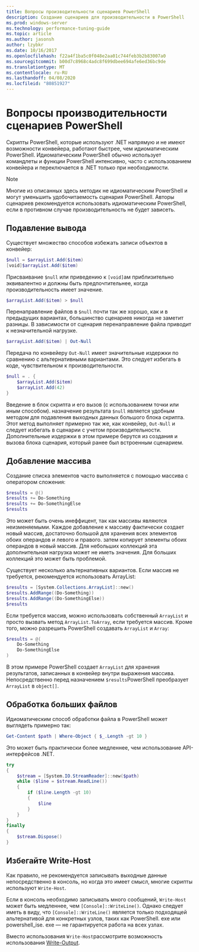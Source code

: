 ```yaml
---
title: Вопросы производительности сценариев PowerShell
description: Создание сценариев для производительности в PowerShell
ms.prod: windows-server
ms.technology: performance-tuning-guide
ms.topic: article
ms.author: jasonsh
author: lzybkr
ms.date: 10/16/2017
ms.openlocfilehash: f22a4f1ba5c0f048e2aa01c744feb3b2b83007a0
ms.sourcegitcommit: b00d7c8968c4adc8f699dbee694afe6ed36bc9de
ms.translationtype: MT
ms.contentlocale: ru-RU
ms.lasthandoff: 04/08/2020
ms.locfileid: "80851927"
---
```

# <a name="powershell-scripting-performance-considerations"></a>Вопросы производительности сценариев PowerShell

Скрипты PowerShell, которые используют .NET напрямую и не имеют возможности конвейера, работают быстрее, чем идиоматическим PowerShell. Идиоматическим PowerShell обычно использует командлеты и функции PowerShell интенсивно, часто с использованием конвейера и переключается в .NET только при необходимости.

>[!Note] 
> Многие из описанных здесь методик не идиоматическим PowerShell и могут уменьшить удобочитаемость сценария PowerShell. Авторы сценариев рекомендуется использовать идиоматическим PowerShell, если в противном случае производительность не будет зависеть.

## <a name="suppressing-output"></a>Подавление вывода

Существует множество способов избежать записи объектов в конвейер:

```PowerShell
$null = $arrayList.Add($item)
[void]$arrayList.Add($item)
```

Присваивание `$null` или приведению к `[void]`ам приблизительно эквивалентно и должны быть предпочтительнее, когда производительность имеет значение.

```PowerShell
$arrayList.Add($item) > $null
```

Перенаправление файлов в `$null` почти так же хорошо, как и в предыдущих вариантах, большинство сценариев никогда не заметит разницы.
В зависимости от сценария перенаправление файла приводит к незначительной нагрузке.

```PowerShell
$arrayList.Add($item) | Out-Null
```

Передача по конвейеру `Out-Null` имеет значительные издержки по сравнению с альтернативными вариантами.
Это следует избегать в коде, чувствительном к производительности.

```PowerShell
$null = . {
    $arrayList.Add($item)
    $arrayList.Add(42)
}
```

Введение в блок скрипта и его вызов (с использованием точки или иным способом). назначение результата `$null` является удобным методом для подавления выходных данных большого блока скрипта.
Этот метод выполняет примерно так же, как конвейер, `Out-Null` и следует избегать в сценарии с учетом производительности.
Дополнительные издержки в этом примере берутся из создания и вызова блока сценария, который ранее был встроенным сценарием.


## <a name="array-addition"></a>Добавление массива

Создание списка элементов часто выполняется с помощью массива с оператором сложения:

```PowerShell
$results = @()
$results += Do-Something
$results += Do-SomethingElse
$results
```

Это может быть очень инеффицент, так как массивы являются неизменяемыми.
Каждое добавление к массиву фактически создает новый массив, достаточно большой для хранения всех элементов обоих операндов и левого и правого. затем копирует элементы обоих операндов в новый массив.
Для небольших коллекций эта дополнительная нагрузка может не иметь значения.
Для больших коллекций это может быть проблемой.

Существует несколько альтернативных вариантов.
Если массив не требуется, рекомендуется использовать ArrayList:

```PowerShell
$results = [System.Collections.ArrayList]::new()
$results.AddRange((Do-Something))
$results.AddRange((Do-SomethingElse))
$results
```

Если требуется массив, можно использовать собственный `ArrayList` и просто вызвать метод `ArrayList.ToArray`, если требуется массив.
Кроме того, можно разрешить PowerShell создавать `ArrayList` и `Array`:

```PowerShell
$results = @(
    Do-Something
    Do-SomethingElse
)
```

В этом примере PowerShell создает `ArrayList` для хранения результатов, записанных в конвейер внутри выражения массива.
Непосредственно перед назначением `$results`PowerShell преобразует `ArrayList` в `object[]`.

## <a name="processing-large-files"></a>Обработка больших файлов

Идиоматическим способ обработки файла в PowerShell может выглядеть примерно так:

```PowerShell
Get-Content $path | Where-Object { $_.Length -gt 10 }
```

Это может быть практически более медленнее, чем использование API-интерфейсов .NET.

```PowerShell
try
{
    $stream = [System.IO.StreamReader]::new($path)
    while ($line = $stream.ReadLine())
    {
        if ($line.Length -gt 10)
        {
            $line
        }
    }
}
finally
{
    $stream.Dispose()
}
```

## <a name="avoid-write-host"></a>Избегайте Write-Host

Как правило, не рекомендуется записывать выходные данные непосредственно в консоль, но когда это имеет смысл, многие скрипты используют `Write-Host`.

Если в консоль необходимо записывать много сообщений, `Write-Host` может быть медленнее, чем `[Console]::WriteLine()`. Однако следует иметь в виду, что `[Console]::WriteLine()` является только подходящей альтернативой для конкретных узлов, таких как PowerShell. exe или powershell_ise. exe — не гарантируется работа на всех узлах.

Вместо использования `Write-Host`рассмотрите возможность использования [Write-Output](/powershell/module/Microsoft.PowerShell.Utility/Write-Output?view=powershell-5.1).

